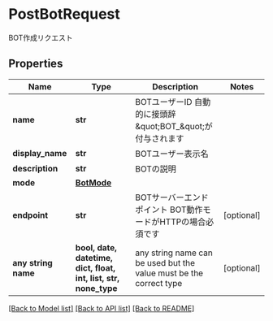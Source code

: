 # PostBotRequest

BOT作成リクエスト

## Properties
Name | Type | Description | Notes
------------ | ------------- | ------------- | -------------
**name** | **str** | BOTユーザーID 自動的に接頭辞\&quot;BOT_\&quot;が付与されます | 
**display_name** | **str** | BOTユーザー表示名 | 
**description** | **str** | BOTの説明 | 
**mode** | [**BotMode**](BotMode.md) |  | 
**endpoint** | **str** | BOTサーバーエンドポイント BOT動作モードがHTTPの場合必須です | [optional] 
**any string name** | **bool, date, datetime, dict, float, int, list, str, none_type** | any string name can be used but the value must be the correct type | [optional]

[[Back to Model list]](../README.md#documentation-for-models) [[Back to API list]](../README.md#documentation-for-api-endpoints) [[Back to README]](../README.md)


